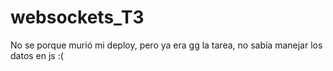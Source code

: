 # websockets_T3

No se porque murió mi deploy, pero ya era gg la tarea, no sabía manejar los datos en js :( 